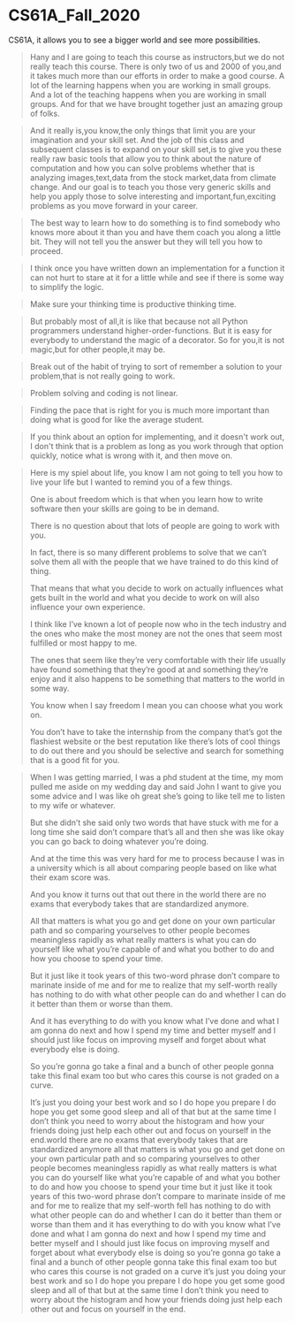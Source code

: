 # CS61A_Fall_2020

CS61A, it allows you to see a bigger world and see more possibilities.



> Hany and I are going to teach this course as instructors,but we do not really teach this course.
> There is only two of us and 2000 of you,and it takes much more than our efforts in order to make a good course.
> A lot of the learning happens when you are working in small groups.
> And a lot of the teaching happens when you are working in small groups.
> And for that we have brought together just an amazing group of folks.



> And it really is,you know,the only things that limit you are your imagination and your skill set.
> And the job of this class and subsequent classes is to expand on your skill set,is to give you these really raw basic tools that allow you to think about the nature of computation and how you can solve problems whether that is analyzing images,text,data from the stock market,data from climate change.
> And our goal is to teach you those very generic skills and help you apply those to solve interesting and important,fun,exciting problems as you move forward in your career.



> The best way to learn how to do something is to find somebody who knows more about it than you and have them coach you along a little bit.
> They will not tell you the answer but they will tell you how to proceed.



> I think once you have written down an implementation for a function it can not hurt to stare at it for a little while and see if there is some way to simplify the logic.



> Make sure your thinking time is productive thinking time.



> But probably most of all,it is like that because not all Python programmers understand higher-order-functions. But it is easy for everybody to understand the magic of a decorator. So for you,it is not magic,but for other people,it may be.



> Break out of the habit of trying to sort of remember a solution to your problem,that is not really going to work.



> Problem solving and coding is not linear.



> Finding the pace that is right for you is much more important than doing what is good for like the average student.



> If you think about an option for implementing, and it doesn't work out, I don't think that is a problem as long as you work through that option quickly, notice what is wrong with it, and then move on.



> Here is my spiel about life, you know I am not going to tell you how to live your life but I wanted to remind you of a few things. 
>
> One is about freedom which is that when you learn how to write software then your skills are going to be in demand. 
>
> There is no question about that lots of people are going to work with you. 
>
> In fact, there is so many different problems to solve that we can’t solve them all with the people that we have trained to do this kind of thing. 
>
> That means that what you decide to work on actually influences what gets built in the world and what you decide to work on will also influence your own experience. 
>
> I think like I’ve known a lot of people now who in the tech industry and the ones who make the most money are not the ones that seem most fulfilled or most happy to me. 
>
> The ones that seem like they’re very comfortable with their life usually have found something that they’re good at and something they’re enjoy and it also happens to be something that matters to the world in some way. 
>
> You know when I say freedom I mean you can choose what you work on. 
>
> You don’t have to take the internship from the company that’s got the flashiest website or the best reputation like there’s lots of cool things to do out there and you should be selective and search for something that is a good fit for you.

> When I was getting married, I was a phd student at the time, my mom pulled me aside on my wedding day and said John I want to give you some advice and I was like oh great she’s going to like tell me to listen to my wife or whatever.
>
> But she didn’t she said only two words that have stuck with me for a long time she said don’t compare that’s all and then she was like okay you can go back to doing whatever you’re doing.
>
> And at the time this was very hard for me to process because I was in a university which is all about comparing people based on like what their exam score was.
>
> And you know it turns out that out there in the world there are no exams that everybody takes that are standardized anymore.
>
> All that matters is what you go and get done on your own particular path and so comparing yourselves to other people becomes meaningless rapidly as what really matters is what you can do yourself like what you’re capable of and what you bother to do and how you choose to spend your time.
>
> But it just like it took years of this two-word phrase don’t compare to marinate inside of me and for me to realize that my self-worth really has nothing to do with what other people can do and whether I can do it better than them or worse than them.
>
> And it has everything to do with you know what I’ve done and what I am gonna do next and how I spend my time and better myself and I should just like focus on improving myself and forget about what everybody else is doing.
>
> So you’re gonna go take a final and a bunch of other people gonna take this final exam too but who cares this course is not graded on a curve.
>
> It’s just you doing your best work and so I do hope you prepare I do hope you get some good sleep and all of that but at the same time I don’t think you need to worry about the histogram and how your friends doing just help each other out and focus on yourself in the end.world there are no exams that everybody takes that are standardized anymore all that matters is what you go and get done on your own particular path and so comparing yourselves to other people becomes meaningless rapidly as what really matters is what you can do yourself like what you’re capable of and what you bother to do and how you choose to spend your time but it just like it took years of this two-word phrase don’t compare to marinate inside of me and for me to realize that my self-worth fell has nothing to do with what other people can do and whether I can do it better than them or worse than them and it has everything to do with you know what I’ve done and what I am gonna do next and how I spend my time and better myself and I should just like focus on improving myself and forget about what everybody else is doing so you’re gonna go take a final and a bunch of other people gonna take this final exam too but who cares this course is not graded on a curve it’s just you doing your best work and so I do hope you prepare I do hope you get some good sleep and all of that but at the same time I don’t think you need to worry about the histogram and how your friends doing just help each other out and focus on yourself in the end.
